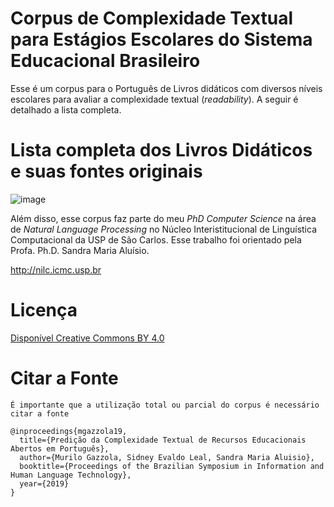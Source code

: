 # Corpus de Complexidade Textual para Estágios Escolares do Sistema Educacional Brasileiro
Esse é um corpus para o Português de Livros didáticos com diversos níveis escolares para avaliar a complexidade textual (_readability_). A seguir é detalhado a lista completa.

# Lista completa dos Livros Didáticos e suas fontes originais
![image](https://user-images.githubusercontent.com/821242/62334509-56774400-b49e-11e9-8c00-7d3fc6c49f63.png)

Além disso, esse corpus faz parte do meu _PhD Computer Science_ na área de _Natural Language Processing_ no Núcleo Interistitucional de Linguística Computacional da USP de São Carlos. Esse trabalho foi orientado pela Profa. Ph.D. Sandra Maria Aluísio.

http://nilc.icmc.usp.br

# Licença
[Disponível Creative Commons BY 4.0](https://creativecommons.org/licenses/by/4.0/)

# Citar a Fonte
`É importante que a utilização total ou parcial do corpus é necessário citar a fonte`
````
@inproceedings{mgazzola19,
  title={Predição da Complexidade Textual de Recursos Educacionais Abertos em Português},
  author={Murilo Gazzola, Sidney Evaldo Leal, Sandra Maria Aluisio},
  booktitle={Proceedings of the Brazilian Symposium in Information and Human Language Technology},
  year={2019}
}
````


